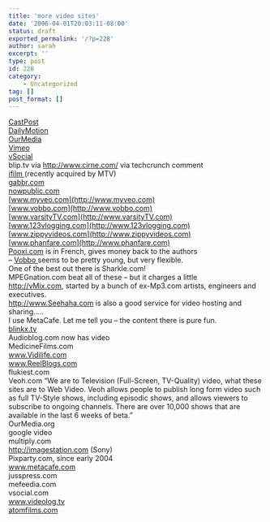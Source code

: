 ```yaml
---
title: 'more video sites'
date: '2006-04-01T20:03:11-08:00'
status: draft
exported_permalink: '/?p=228'
author: sarah
excerpt: ''
type: post
id: 228
category:
    - Uncategorized
tag: []
post_format: []
---
```

[CastPost](http://www.castpost.com)  
[DailyMotion](http://www.dailymotion.com)  
[OurMedia](http://www.ourmedia.org)  
[Vimeo](http://www.vimeo.com)  
[vSocial](http://www.vsocial.com)  
blip.tv via http://www.cirne.com/ via techcrunch comment  
[ifilm ](http://www.ifilm.com/)(recently acquired by MTV)  
[gabbr.com](gabbr.com)  
[nowpublic.com](http://nowpublic.com)  
[www.myveo.com](http://www.myveo.com)  
[www.vobbo.com](http://www.vobbo.com)  
[www.varsityTV.com](http://www.varsityTV.com)  
[www.123vlogging.com](http://www.123vlogging.com)  
[www.zippyvideos.com](http://www.zippyvideos.com)  
[www.phanfare.com](http://www.phanfare.com)  
[Pooxi.com](http://Pooxi.com) is in French, gives money back to the authors  
– [Vobbo ](http://www.vobbo.com/)seems to be pretty young, but very flexible.  
One of the best out there is Sharkle.com!  
MPEGnation.com beat all of these – but it charges a little  
http://vMix.com, started by a bunch of ex-Mp3.com artists, engineers and executives.  
http://www.Seehaha.com is also a good service for video hosting and sharing…..  
I use MetaCafe. Let me tell you – the content there is pure fun.  
[blinkx.tv](http://blinkx.tv)  
Audioblog.com now has video  
MedicineFilms.com  
www.Vidilife.com  
www.ReelBlogs.com  
flukiest.com  
Veoh.com “We are to Television (Full-Screen, TV-Quality) video, what these sites are to Web Video. Veoh allows people to publish long form video such as full TV-Style shows, including episodic shows, and allows viewers to subscribe to ongoing channels. There are over 10,000 shows that are available in the last 6 weeks of beta.”  
OurMedia.org  
google video  
multiply.com  
http://imagestation.com (Sony)  
Pixparty.com, since early 2004  
www.metacafe.com  
jusspress.com  
mefeedia.com  
vsocial.com  
www.videolog.tv  
[atomfilms.com](http://atomfilms.com)